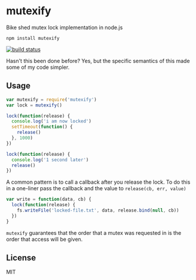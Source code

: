 # mutexify

Bike shed mutex lock implementation in node.js

```
npm install mutexify
```

[![build status](http://img.shields.io/travis/mafintosh/mutexify.svg?style=flat)](http://travis-ci.org/mafintosh/mutexify)

Hasn't this been done before? Yes, but the specific semantics of this made some of my code simpler.

## Usage


``` js
var mutexify = require('mutexify')
var lock = mutexify()

lock(function(release) {
  console.log('i am now locked')
  setTimeout(function() {
    release()
  }, 1000)
})

lock(function(release) {
  console.log('1 second later')
  release()
})
```

A common pattern is to call a callback after you release the lock.
To do this in a one-liner pass the callback and the value to `release(cb, err, value)`

``` js
var write = function(data, cb) {
  lock(function(release) {
    fs.writeFile('locked-file.txt', data, release.bind(null, cb))
  }) 
}
```

`mutexify` guarantees that the order that a mutex was requested in is the order that access will be given.

## License

MIT
